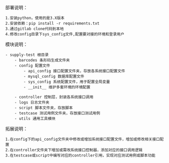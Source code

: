部署说明：

    1.安装python，使用的是3.X版本
    2.安装依赖：pip install -r requirements.txt
    3.通过gitlab clone代码到本地
    4.修改config目录下sys_config文件,配置要对接的环境和登录用户

模块说明：

    - supply-test 根目录
        - barcodes 条形码生成文件夹
        - config 配置文件
            - api_config 接口配置文件夹，存放各系统接口配置文件
            - mysql_config 数据库配置文件
            - sys_config 系统配置文件，用于配置全局变量
            - __init__ 维护多套环境的环境配置
        
        - controller 控制层，封装各系统接口调用
        - logs 日志文件夹
        - script 脚本文件夹，存放脚本
        - testcase 测试用例文件夹，存放接口测试用例
        - utils 通用工具模块

拓展说明：

    1.在config下的api_config文件夹中修改或增加系统接口配置文件，增加或修改相关接口配置
    2.在controller文件夹下增加或需改系统接口控制器，添加对应的接口调用逻辑
    3.在testcase或script中编写对应的controller引用，实现对应测试用例或脚本功能
    